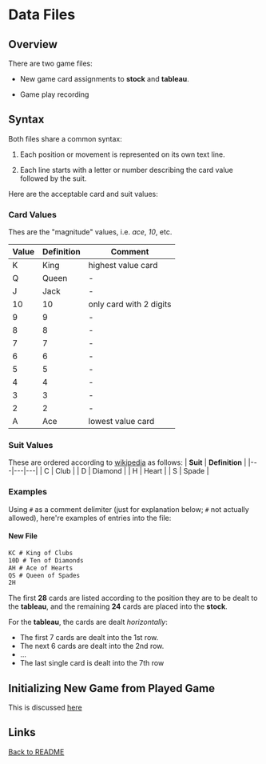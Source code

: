 # Data Files

## Overview

There are two game files:

* New game card assignments to **stock** and **tableau**.

* Game play recording

## Syntax

Both files share a common syntax:

1. Each position or movement is represented on its own text line.

1. Each line starts with a letter or number describing the card value followed by the suit.

Here are the acceptable card and suit values:

### Card Values

Thes are the "magnitude" values, i.e. *ace*, *10*, etc.

| **Value** | **Definition** | **Comment** |
|---|---|---|
| K | King | highest value card |
| Q | Queen | - |
| J | Jack | - |
| 10 | 10 | only card with 2 digits |
| 9 | 9 | - |
| 8 | 8 | - |
| 7 | 7 | - |
| 6 | 6 | - |
| 5 | 5 | - |
| 4 | 4 | - |
| 3 | 3 | - |
| 2 | 2 | - |
| A | Ace | lowest value card |

### Suit Values

These are ordered according to [wikipedia](https://en.wikipedia.org/wiki/Standard_52-card_deck#Composition) as follows:
| **Suit** | **Definition** |
|---|---|---|
| C | Club |
| D | Diamond |
| H | Heart |
| S | Spade |

### Examples

Using `#` as a comment delimiter (just for explanation below; `#` not actually allowed), here're examples of entries into the file:

#### New File

```txt
KC # King of Clubs
10D # Ten of Diamonds
AH # Ace of Hearts
QS # Queen of Spades
2H
```

The first **28** cards are listed according to the position they are to be dealt to the **tableau**, and the remaining **24** cards are placed into the **stock**.

For the **tableau**, the cards are dealt *horizontally*:

* The first 7 cards are dealt into the 1st row.
* The next 6 cards are dealt into the 2nd row.
* ...
* The last single card is dealt into the 7th row

## Initializing New Game from Played Game

This is discussed [here](./2021-3-18a/newGameFromPlayed.md)

## Links

[Back to README](/README.md)
